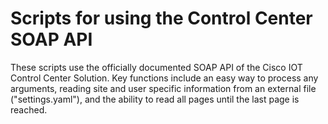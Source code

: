 # Scripts for using the Control Center SOAP API

These scripts use the officially documented SOAP API of the Cisco IOT Control Center Solution. Key functions include an easy way to process any arguments, reading site and user specific information from an external file ("settings.yaml"), and the ability to read all pages until the last page is reached.